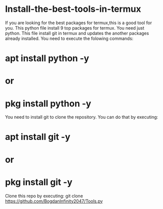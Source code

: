 # Install-the-best-tools-in-termux
If you are looking for the best packages for termux,this is a good tool for you. This python file install 9 top packages for termux. You need just python. This file install git in termux and updates the another packages already installed. You need to execute the folowing commands:
# apt install python -y
# or
# pkg install python -y
You need to install git to clone the repository. You can do that by executing:
# apt install git -y
# or 
# pkg install git -y
Clone this repo by executing:
git clone https://github.com/BogdanInfinity2047/Tools.py
